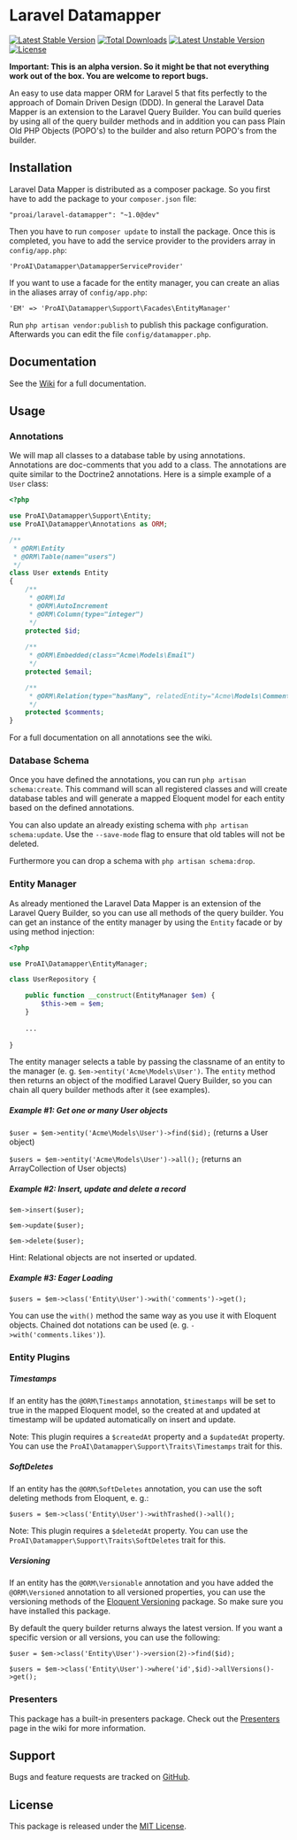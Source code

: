 # Laravel Datamapper

[![Latest Stable Version](https://poser.pugx.org/proai/laravel-datamapper/v/stable)](https://packagist.org/packages/proai/laravel-datamapper) [![Total Downloads](https://poser.pugx.org/proai/laravel-datamapper/downloads)](https://packagist.org/packages/proai/laravel-datamapper) [![Latest Unstable Version](https://poser.pugx.org/proai/laravel-datamapper/v/unstable)](https://packagist.org/packages/proai/laravel-datamapper) [![License](https://poser.pugx.org/proai/laravel-datamapper/license)](https://packagist.org/packages/proai/laravel-datamapper)

**Important: This is an alpha version. So it might be that not everything work out of the box. You are welcome to report bugs.**

An easy to use data mapper ORM for Laravel 5 that fits perfectly to the approach of Domain Driven Design (DDD). In general the Laravel Data Mapper is an extension to the Laravel Query Builder. You can build queries by using all of the query builder methods and in addition you can pass Plain Old PHP Objects (POPO's) to the builder and also return POPO's from the builder.

## Installation

Laravel Data Mapper is distributed as a composer package. So you first have to add the package to your `composer.json` file:

```
"proai/laravel-datamapper": "~1.0@dev"
```

Then you have to run `composer update` to install the package. Once this is completed, you have to add the service provider to the providers array in `config/app.php`:

```
'ProAI\Datamapper\DatamapperServiceProvider'
```

If you want to use a facade for the entity manager, you can create an alias in the aliases array of `config/app.php`:

```
'EM' => 'ProAI\Datamapper\Support\Facades\EntityManager'
```

Run `php artisan vendor:publish` to publish this package configuration. Afterwards you can edit the file `config/datamapper.php`.

## Documentation

See the [Wiki](https://github.com/ProAI/laravel-datamapper/wiki) for a full documentation.

## Usage

### Annotations

We will map all classes to a database table by using annotations. Annotations are doc-comments that you add to a class. The annotations are quite similar to the Doctrine2 annotations. Here is a simple example of a `User` class:

```php
<?php

use ProAI\Datamapper\Support\Entity;
use ProAI\Datamapper\Annotations as ORM;

/**
 * @ORM\Entity
 * @ORM\Table(name="users")
 */
class User extends Entity
{
    /**
     * @ORM\Id
     * @ORM\AutoIncrement
     * @ORM\Column(type="integer")
     */
    protected $id;
    
    /**
     * @ORM\Embedded(class="Acme\Models\Email")
     */
    protected $email;

    /**
     * @ORM\Relation(type="hasMany", relatedEntity="Acme\Models\Comment")
     */
    protected $comments;
}
```

For a full documentation on all annotations see the wiki.

### Database Schema

Once you have defined the annotations, you can run `php artisan schema:create`. This command will scan all registered classes and will create database tables and will generate a mapped Eloquent model for each entity based on the defined annotations.

You can also update an already existing schema with `php artisan schema:update`. Use the `--save-mode` flag to ensure that old tables will not be deleted.

Furthermore you can drop a schema with `php artisan schema:drop`.

### Entity Manager

As already mentioned the Laravel Data Mapper is an extension of the Laravel Query Builder, so you can use all methods of the query builder. You can get an instance of the entity manager by using the `Entity` facade or by using method injection:

```php
<?php

use ProAI\Datamapper\EntityManager;

class UserRepository {

    public function __construct(EntityManager $em) {
        $this->em = $em;
    }
    
    ...
    
}
```

The entity manager selects a table by passing the classname of an entity to the manager (e. g. `$em->entity('Acme\Models\User')`. The `entity` method then returns an object of the modified Laravel Query Builder, so you can chain all query builder methods after it (see examples).

##### Example #1: Get one or many User objects

`$user = $em->entity('Acme\Models\User')->find($id);` (returns a User object)

`$users = $em->entity('Acme\Models\User')->all();` (returns an ArrayCollection of User objects)

##### Example #2: Insert, update and delete a record

`$em->insert($user);`

`$em->update($user);`

`$em->delete($user);`

Hint: Relational objects are not inserted or updated.

##### Example #3: Eager Loading

`$users = $em->class('Entity\User')->with('comments')->get();`

You can use the `with()` method the same way as you use it with Eloquent objects. Chained dot notations can be used (e. g. `->with('comments.likes')`).

### Entity Plugins

##### Timestamps

If an entity has the `@ORM\Timestamps` annotation, `$timestamps` will be set to true in the mapped Eloquent model, so the created at and updated at timestamp will be updated automatically on insert and update.

Note: This plugin requires a `$createdAt` property and a `$updatedAt` property. You can use the `ProAI\Datamapper\Support\Traits\Timestamps` trait for this.

##### SoftDeletes

If an entity has the `@ORM\SoftDeletes` annotation, you can use the soft deleting methods from Eloquent, e. g.:

`$users = $em->class('Entity\User')->withTrashed()->all();`

Note: This plugin requires a `$deletedAt` property. You can use the `ProAI\Datamapper\Support\Traits\SoftDeletes` trait for this.

##### Versioning

If an entity has the `@ORM\Versionable` annotation and you have added the `@ORM\Versioned` annotation to all versioned properties, you can use the versioning methods of the [Eloquent Versioning](https://github.com/proai/eloquent-versioning) package. So make sure you have installed this package.

By default the query builder returns always the latest version. If you want a specific version or all versions, you can use the following:

`$user = $em->class('Entity\User')->version(2)->find($id);`

`$users = $em->class('Entity\User')->where('id',$id)->allVersions()->get();`

### Presenters

This package has a built-in presenters package. Check out the [Presenters](https://github.com/ProAI/laravel-datamapper/wiki/Presenters) page in the wiki for more information.

## Support

Bugs and feature requests are tracked on [GitHub](https://github.com/proai/laravel-datamapper/issues).

## License

This package is released under the [MIT License](LICENSE).
